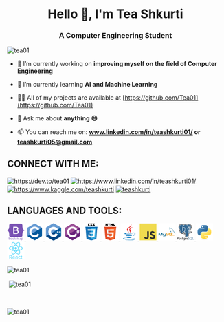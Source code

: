 <h1 align="center">Hello 👋, I'm Tea Shkurti</h1>
<h3 align="center">A Computer Engineering Student</h3>

<p align="left"> <img src="https://komarev.com/ghpvc/?username=tea01&label=Profile%20views&color=0e75b6&style=flat" alt="tea01" /> </p>

- 🔭 I’m currently working on **improving myself on the field of Computer Engineering**

- 🌱 I’m currently learning **AI and Machine Learning**

- 👨‍💻 All of my projects are available at [https://github.com/Tea01](https://github.com/Tea01)

- 💬 Ask me about **anything 😄**

- 📫 You can reach me on: **www.linkedin.com/in/teashkurti01/ or teashkurti05@gmail.com**

<h2 align="left">CONNECT WITH ME:</h2>
<p align="left">
<a href="https://dev.to/https://dev.to/tea01" target="blank"><img align="center" src="https://raw.githubusercontent.com/rahuldkjain/github-profile-readme-generator/master/src/images/icons/Social/devto.svg" alt="https://dev.to/tea01" height="30" width="40" /></a>
<a href="https://linkedin.com/in/https://www.linkedin.com/in/teashkurti01/" target="blank"><img align="center" src="https://raw.githubusercontent.com/rahuldkjain/github-profile-readme-generator/master/src/images/icons/Social/linked-in-alt.svg" alt="https://www.linkedin.com/in/teashkurti01/" height="30" width="40" /></a>
<a href="https://kaggle.com/https://www.kaggle.com/teashkurti" target="blank"><img align="center" src="https://raw.githubusercontent.com/rahuldkjain/github-profile-readme-generator/master/src/images/icons/Social/kaggle.svg" alt="https://www.kaggle.com/teashkurti" height="30" width="40" /></a>
<a href="https://instagram.com/teashkurti" target="blank"><img align="center" src="https://raw.githubusercontent.com/rahuldkjain/github-profile-readme-generator/master/src/images/icons/Social/instagram.svg" alt="teashkurti" height="30" width="40" /></a>
</p>

<h2 align="left">LANGUAGES AND TOOLS:</h2>
<p align="left"> <a href="https://getbootstrap.com" target="_blank" rel="noreferrer"> <img src="https://raw.githubusercontent.com/devicons/devicon/master/icons/bootstrap/bootstrap-plain-wordmark.svg" alt="bootstrap" width="40" height="40"/> </a> <a href="https://www.cprogramming.com/" target="_blank" rel="noreferrer"> <img src="https://raw.githubusercontent.com/devicons/devicon/master/icons/c/c-original.svg" alt="c" width="40" height="40"/> </a> <a href="https://www.w3schools.com/cpp/" target="_blank" rel="noreferrer"> <img src="https://raw.githubusercontent.com/devicons/devicon/master/icons/cplusplus/cplusplus-original.svg" alt="cplusplus" width="40" height="40"/> </a> <a href="https://www.w3schools.com/cs/" target="_blank" rel="noreferrer"> <img src="https://raw.githubusercontent.com/devicons/devicon/master/icons/csharp/csharp-original.svg" alt="csharp" width="40" height="40"/> </a> <a href="https://www.w3schools.com/css/" target="_blank" rel="noreferrer"> <img src="https://raw.githubusercontent.com/devicons/devicon/master/icons/css3/css3-original-wordmark.svg" alt="css3" width="40" height="40"/> </a> <a href="https://www.w3.org/html/" target="_blank" rel="noreferrer"> <img src="https://raw.githubusercontent.com/devicons/devicon/master/icons/html5/html5-original-wordmark.svg" alt="html5" width="40" height="40"/> </a> <a href="https://www.java.com" target="_blank" rel="noreferrer"> <img src="https://raw.githubusercontent.com/devicons/devicon/master/icons/java/java-original.svg" alt="java" width="40" height="40"/> </a> <a href="https://developer.mozilla.org/en-US/docs/Web/JavaScript" target="_blank" rel="noreferrer"> <img src="https://raw.githubusercontent.com/devicons/devicon/master/icons/javascript/javascript-original.svg" alt="javascript" width="40" height="40"/> </a> <a href="https://www.mysql.com/" target="_blank" rel="noreferrer"> <img src="https://raw.githubusercontent.com/devicons/devicon/master/icons/mysql/mysql-original-wordmark.svg" alt="mysql" width="40" height="40"/> </a> <a href="https://www.postgresql.org" target="_blank" rel="noreferrer"> <img src="https://raw.githubusercontent.com/devicons/devicon/master/icons/postgresql/postgresql-original-wordmark.svg" alt="postgresql" width="40" height="40"/> </a> <a href="https://www.python.org" target="_blank" rel="noreferrer"> <img src="https://raw.githubusercontent.com/devicons/devicon/master/icons/python/python-original.svg" alt="python" width="40" height="40"/> </a> <a href="https://reactjs.org/" target="_blank" rel="noreferrer"> <img src="https://raw.githubusercontent.com/devicons/devicon/master/icons/react/react-original-wordmark.svg" alt="react" width="40" height="40"/> </a> </p>

<p><img align="left" src="https://github-readme-stats.vercel.app/api/top-langs?username=tea01&show_icons=true&locale=en&layout=compact" alt="tea01" /></p>
<br>

<p>&nbsp;<img align="center" src="https://github-readme-stats.vercel.app/api?username=tea01&show_icons=true&locale=en" alt="tea01" /></p>
<br>
<p><img align="center" src="https://github-readme-streak-stats.herokuapp.com/?user=tea01&" alt="tea01" /></p>
